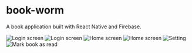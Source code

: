 # book-worm

A book application built with React Native and Firebase.

![Login screen](screenshots/IMG_1063.PNG?raw=true "Login screen")<!-- .element height="50%" width="50%" -->
![Login screen](screenshots/IMG_1064.PNG?raw=true "Login screen")
![Home screen](screenshots/IMG_1065.PNG?raw=true "Home screen")
![Home screen](screenshots/IMG_1066.PNG?raw=true "Home screen")
![Setting](screenshots/IMG_1067.PNG?raw=true "Setting")
![Mark book as read](screenshots/IMG_1063.PNG?raw=true "Mark book as read")
